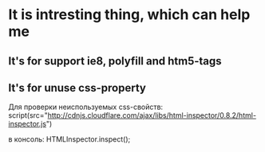 # It is intresting thing, which can help me
## It's for support ie8, polyfill and htm5-tags
<!--[if lt IE 9]>
  script(src="https://cdnjs.cloudflare.com/ajax/libs/es5-shim/4.5.7/es5-shim.min.js", type="text/javascript")
  script(src="https://cdnjs.cloudflare.com/ajax/libs/es5-shim/4.5.7/es5-sham.min.js", type="text/javascript")
  script(src="https://cdnjs.cloudflare.com/ajax/libs/json3/3.3.2/json3.min.js", type="text/javascript")
  script(src="https://cdnjs.cloudflare.com/ajax/libs/es6-shim/0.34.2/es6-shim.min.js", type="text/javascript")
  script(src="https://cdnjs.cloudflare.com/ajax/libs/es6-shim/0.34.2/es6-sham.min.js", type="text/javascript")
  script(src="https://wzrd.in/standalone/es7-shim@latest", type="text/javascript")
  script(src="./vendors/css3-mediaquaries.js")
  script(src="https://cdnjs.cloudflare.com/ajax/libs/html5shiv/3.7.2/html5shiv.min.js")
 <![endif]-->
<!--[if lt IE 9]>
  link(rel="stylesheet", type="text/css", href="./css/ie8-only.css")
<![endif]-->


## It's for unuse css-property
Для проверки неиспользуемых css-свойств:
script(src="http://cdnjs.cloudflare.com/ajax/libs/html-inspector/0.8.2/html-inspector.js")

в консоль:
HTMLInspector.inspect();

